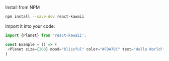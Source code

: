 Install from NPM

```bash
npm install --save-dev react-kawaii

```

Import it into your code:
```javascript static
import {Planet} from 'react-kawaii';

const Example = () => (
 <Planet size={200} mood="blissful" color="#FDA7DC" text="Hello World!" showTextOnHover="false" />
)
```
